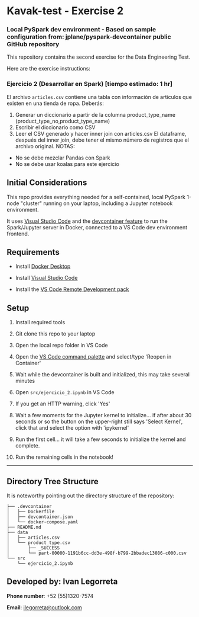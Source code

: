 # Kavak-test - Exercise 2 
### Local PySpark dev environment - Based on sample configuration from: jplane/pyspark-devcontainer public GitHub repository

This repository contains the second exercise for the Data Engineering Test.

Here are the exercise instructions:

### Ejercicio 2 (Desarrollar en Spark) [tiempo estimado: 1 hr]
El archivo ```articles.csv``` contiene una tabla con información de artículos que existen en una tienda de
ropa. Deberás:
1. Generar un diccionario a partir de la columna product_type_name
(product_type_no,product_type_name)
2. Escribir el diccionario como CSV
3. Leer el CSV generado y hacer inner join con articles.csv
El dataframe, después del inner join, debe tener el mismo número de registros que el archivo original.
NOTAS:
- No se debe mezclar Pandas con Spark
- No se debe usar koalas para este ejercicio

## Initial Considerations

This repo provides everything needed for a self-contained, local PySpark 1-node "cluster" running on your laptop, including a Jupyter notebook environment.

It uses [Visual Studio Code](https://code.visualstudio.com/) and the [devcontainer feature](https://code.visualstudio.com/docs/devcontainers/containers) to run the Spark/Jupyter server in Docker, connected to a VS Code dev environment frontend.

## Requirements

- Install [Docker Desktop](https://www.docker.com/products/docker-desktop/)

- Install [Visual Studio Code](https://code.visualstudio.com/download)

- Install the [VS Code Remote Development pack](https://marketplace.visualstudio.com/items?itemName=ms-vscode-remote.vscode-remote-extensionpack)

## Setup

1. Install required tools 

2. Git clone this repo to your laptop

3. Open the local repo folder in VS Code

4. Open the [VS Code command palette](https://code.visualstudio.com/docs/getstarted/userinterface#_command-palette) and select/type 'Reopen in Container'

5. Wait while the devcontainer is built and initialized, this may take several minutes

6. Open ```src/ejercicio_2.ipynb``` in VS Code

7. If you get an HTTP warning, click 'Yes'

8. Wait a few moments for the Jupyter kernel to initialize... if after about 30 seconds or so the button on the upper-right still says 'Select Kernel', click that and select the option with 'ipykernel'

9. Run the first cell... it will take a few seconds to initialize the kernel and complete. 

10. Run the remaining cells in the notebook!

---
## Directory Tree Structure
It is noteworthy pointing out the directory structure of the repository:

```
├── .devcontainer
│   ├── Dockerfile
│   ├── devcontainer.json
│   └── docker-compose.yaml
├── README.md
├── data
│   ├── articles.csv
│   └── product_type.csv
│       ├── _SUCCESS
│       └── part-00000-1191b6cc-dd3e-498f-b799-2bbadec13086-c000.csv
└── src
    └── ejercicio_2.ipynb
```

## Developed by: Ivan Legorreta
**Phone number**: +52 (55)1320-7574

**Email**: ilegorreta@outlook.com
